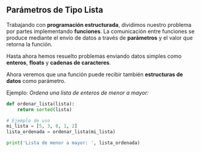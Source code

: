 ## Parámetros de Tipo Lista

Trabajando con **programación estructurada**, dividimos nuestro problema por partes implementando **funciones**. La comunicación entre funciones se produce mediante el envío de datos a través de **parámetros** y el valor que retorna la función.

Hasta ahora hemos resuelto problemas enviando datos simples como **enteros**, **floats** y **cadenas de caracteres**. 

Ahora veremos que una función puede recibir también **estructuras de datos** como parámetro.

Ejemplo: *Ordena una lista de enteros de menor a mayor:*
```python
def ordenar_lista(lista):
    return sorted(lista)

# Ejemplo de uso
mi_lista = [5, 3, 8, 1, 2]
lista_ordenada = ordenar_lista(mi_lista)

print('Lista de menor a mayor: ', lista_ordenada)
```

